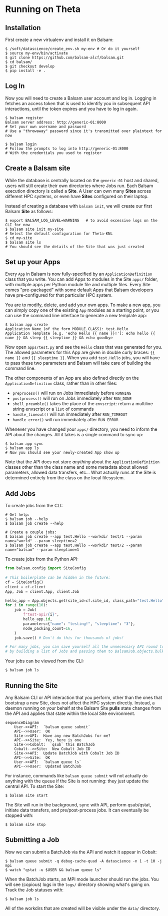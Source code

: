 # Running on Theta

## Installation

First create a new virtualenv and install it on Balsam:

```
$ /soft/datascience/create_env.sh my-env # Or do it yourself
$ source my-env/bin/activate
$ git clone https://github.com/balsam-alcf/balsam.git
$ cd balsam/
$ git checkout develop
$ pip install -e .
```

## Log In 

Now you will need to create a Balsam user account and log in.  Logging in fetches an access token
that is used to identify you in subsequent API interactions, until the token expires and you have to log in again.
```
$ balsam register
Balsam server address: http://generic-01:8000
# Set your own username and password
# Use a "throwaway" password since it's transmitted over plaintext for now

$ balsam login
# Follow the prompts to log into http://generic-01:8000
# With the credentials you used to register
```


## Create a Balsam site

While the database is centrally located on the `generic-01` host and shared, users will still 
create their own directories where Jobs run.  Each Balsam execution directory is called a **Site**. 
A User can own many **Sites** across different HPC systems, or even have **Sites** configured on their laptop.

Instead of creating a database with `balsam init`, we will create our first Balsam **Site** as follows:

```
$ export BALSAM_LOG_LEVEL=WARNING   # to avoid excessive logs on the CLI for now
$ balsam site init my-site
# Select the default configuration for Theta-KNL
$ cd my-site
$ balsam site ls
# You should see the details of the Site that was just created
```

## Set up your Apps

Every `App` in Balsam is now fully-specified by an `ApplicationDefinition` class that you write.
You can add Apps to modules in the Site `apps/` folder, with multiple apps per Python module file and multiple files.
Every Site comes "pre-packaged" with some default Apps that Balsam developers have pre-configured for that particular HPC system.

You are to modify, delete, and add your own apps.  To make a new app, you can simply copy one of the existing `App` modules as a 
starting point, or you can use the command line interface to generate a new template app:

```
$ balsam app create
Application Name (of the form MODULE.CLASS): test.Hello
Application Template [e.g. 'echo Hello {{ name }}!']: echo hello {{ name }} && sleep {{ sleeptime }} && echo goodbye
```

Now open `apps/test.py` and see the `Hello` class that was generated for you.  The allowed parameters for this App are given in 
double curly braces: `{{ name }}` and `{{ sleeptime }}`.  When you add `test.Hello` jobs, you will have to pass these two parameters 
and Balsam will take care of building the command line.  

The other components of an App are also defined directly on the `ApplicationDefinition` class, rather than in other files:

- `preprocess()` will run on Jobs immediately before `RUNNING`
- `postprocess()` will run on Jobs immediately after `RUN_DONE`
- `shell_preamble()` takes the place of the `envscript`: return a multiline string envscript or a `list` of commands
- `handle_timeout()` will run immediately after `RUN_TIMEOUT`
- `handle_error()` will run immediately after `RUN_ERROR`

Whenever you have changed your `apps/` directory, you need to inform the API about the changes.  All it takes is a single command
to sync up:
```
$ balsam app sync
$ balsam app ls
# Now you should see your newly-created App show up
```

Note that the API does not store *anything* about the `ApplicationDefinition` classes other than the class name and some metadata
about allowed parameters, allowed data transfers, etc...  What actually runs at the Site is determined entirely from the class
on the local filesystem.

## Add Jobs

To create jobs from the CLI:
```
# Get help:
$ balsam job --help
$ balsam job create --help

# Create a couple jobs:
$ balsam job create --app test.Hello --workdir test/1 --param name="world" --param sleeptime=2
$ balsam job create --app test.Hello --workdir test/2 --param name="balsam" --param sleeptime=1
```

To create jobs from the Python API:

```python
from balsam.config import SiteConfig
 
# This boilerplate can be hidden in the future:
cf = SiteConfig()
client = cf.client
App, Job = client.App, client.Job 

hello_app = App.objects.get(site_id=cf.site_id, class_path="test.Hello")
for i in range(10):
    job = Job(
        f"test-api/{i}", 
        hello_app.id, 
        parameters={"name": "testing!", "sleeptime": "3"},
        node_packing_count=16,
    )
    job.save() # Don't do this for thousands of jobs!

# For many jobs, you can save yourself all the unnecessary API round trips
# by building a list of Jobs and passing them to BalsamJob.objects.bulk_create()
```

Your jobs can be viewed from the CLI:
```
$ balsam job ls
```

## Running the Site

Any Balsam CLI or API interaction that you perform, other than the ones that bootstrap
a new Site, does not affect the HPC system directly.  Instead, a daemon running on your
behalf at the Balsam Site **pulls** state changes from the API and applies that state within
the local Site environment.

```mermaid
sequenceDiagram
    User->>API:  `balsam queue submit`
    API-->>User:  OK
    Site->>API:  Have any new BatchJobs for me?
    API-->>Site:  Yes, here is one
    Site->>Cobalt:  `qsub` this BatchJob
    Cobalt-->>Site:  New Cobalt Job ID
    Site->>API:  Update BatchJob with Cobalt Job ID
    API-->>Site:  OK
    User->>API:  `balsam queue ls`
    API-->>User:  Updated BatchJob

```

For instance, commands like `balsam queue submit` will not actually do
anything with the queue if the Site is not running: they just update the
central API. To start the Site:

```
$ balsam site start
```

The Site will run in the background, sync with API, perform qsub/qstat, initiate data transfers,
and pre/post-process  jobs.  It can eventually be stopped with:

```
$ balsam site stop
```

## Submitting a Job

Now we can submit a BatchJob via the API and watch it appear in Cobalt:

```
$ balsam queue submit -q debug-cache-quad -A datascience -n 1 -t 10 -j mpi 
$ watch "qstat -u $USER && balsam queue ls"
```

When the BatchJob starts, an MPI mode launcher should run the jobs.  You will see (copious) logs in the `logs/`  directory showing what's going on.  Track the Job statuses with:

```
$ balsam job ls
```

All of the workdirs that are created will be visible  under the `data/` directory.

